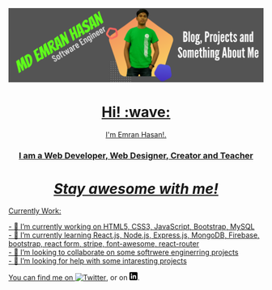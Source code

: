 <a href="https://www.linkedin.com/in/emrancu/"><img src="https://github.com/emrancub/emrancub/blob/main/asstes/Md%20Emran%20Hasan.png" height="" width=""> <br>
  
<h1 align='center'> Hi! :wave:</h1>
<p align='center'>
I'm Emran Hasan!.
</p>
<h3 align='center'>I am a Web Developer, Web Designer, Creator and Teacher</h3>


<h1 align='center'><i>Stay awesome with me!</i></h1>


<p> Currently Work: <p>
<p>
- 🔭 I’m currently working on HTML5, CSS3, JavaScript, Bootstrap, MySQL <br>
- 🌱 I’m currently learning React.js, Node.js, Express.js, MongoDB, Firebase, bootstrap, react form, stripe, font-awesome, react-router <br>
- 👯 I’m looking to collaborate on some softrwere enginerring projects <br>
- 🤔 I’m looking for help with some intaresting projects <br>
</p>

  <!-- Actual text -->

You can find me on [![Twitter][1.2]][1], or on [![LinkedIn][2.2]][2].

<!-- Icons -->

[1.2]: http://i.imgur.com/wWzX9uB.png 
[2.2]: https://github.com/emrancub/emrancub/blob/main/asstes/linkedin-3-16.png

<!-- Links to your social media accounts -->

[1]: https://twitter.com/MdEmran90612568
[2]: https://www.linkedin.com/in/emrancu/

